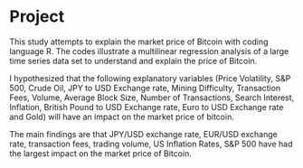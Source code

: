 # Project

This study attempts to explain the market price of Bitcoin with coding language R. The codes illustrate a multilinear regression analysis of a large time series data set to understand and explain the price of Bitcoin.

I hypothesized that the following explanatory variables (Price Volatility, S&P 500, Crude Oil, JPY to USD Exchange rate, Mining Difficulty, Transaction Fees, Volume, Average Block Size, Number of Transactions, Search Interest, Inflation, British Pound to USD Exchange rate, Euro to USD Exchange rate and Gold) will have an impact on the market price of bitcoin.

The main findings are that JPY/USD exchange rate, EUR/USD exchange rate, transaction fees, trading volume, US Inflation Rates, S&P 500 have had the largest impact on the market price of Bitcoin.
